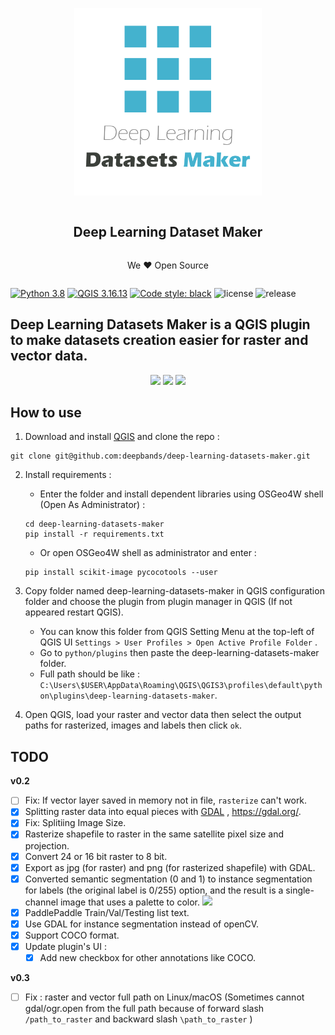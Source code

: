 ﻿<div align="center">
  <article style="display: flex; flex-direction: column; align-items: center; justify-content: center;">
      <p align="center"><img width="300" src="./docs/img/logo.png" /></p>
      <h1 style="width: 100%; text-align: center;">Deep Learning Dataset Maker</h1>
      <p align="center">We ❤️ Open Source</p>
  </article>
</div>

[![Python 3.8](https://img.shields.io/badge/python-3.8-blue.svg)](https://www.python.org/downloads/release/python-380/) [![QGIS 3.16.13](https://img.shields.io/badge/qgis-3.16.13-green.svg)](https://www.qgis.org/) [![Code style: black](https://img.shields.io/badge/code%20style-black-000000.svg)](https://github.com/psf/black) ![license](https://img.shields.io/github/license/deepbands/buildseg) ![release](https://img.shields.io/badge/release-v0.2-red.svg)

## Deep Learning Datasets Maker is a QGIS plugin to make datasets creation easier for raster and vector data.

<p align="center">
  <img src="https://user-images.githubusercontent.com/13020265/147381344-5f36a3c9-dc9d-42a7-84e6-1f3cfc1b40d0.png">
  <img src="https://user-images.githubusercontent.com/13020265/147382279-58546f57-7476-4d69-af9d-0ac71b409a7a.png">
  <img src="https://user-images.githubusercontent.com/13020265/147381366-b0ad1f15-c36a-4b9f-99b9-e456b20357fe.png">
</p>

## How to use

1. Download and install [QGIS](https://www.qgis.org/en/site/) and clone the repo :
``` git
git clone git@github.com:deepbands/deep-learning-datasets-maker.git
```
2. Install requirements :
   - Enter the folder and install dependent libraries using OSGeo4W shell (Open As Administrator) :
   ``` shell
   cd deep-learning-datasets-maker
   pip install -r requirements.txt
   ```
   - Or open OSGeo4W shell as administrator and enter :
    ``` shell
    pip install scikit-image pycocotools --user
    ```

3. Copy folder named deep-learning-datasets-maker in QGIS configuration folder and choose the plugin from plugin manager in QGIS (If not appeared restart QGIS).
   - You can know this folder from QGIS Setting Menu at the top-left of QGIS UI `Settings > User Profiles > Open Active Profile Folder` .
   - Go to `python/plugins` then paste the deep-learning-datasets-maker folder.
   - Full path should be like : `C:\Users\$USER\AppData\Roaming\QGIS\QGIS3\profiles\default\python\plugins\deep-learning-datasets-maker`.

4. Open QGIS, load your raster and vector data then select the output paths for rasterized, images and labels then click `ok`.

## TODO
**v0.2**
- [ ] Fix: If vector layer saved in memory not in file, `rasterize` can't work.
- [x] Splitting raster data into equal pieces with [GDAL](https://github.com/OSGeo/gdal) , https://gdal.org/.
- [X] Fix: Splitiing Image Size.
- [x] Rasterize shapefile to raster in the same satellite pixel size and projection.
- [x] Convert 24 or 16 bit raster to 8 bit.
- [x] Export as jpg (for raster) and png (for rasterized shapefile) with GDAL.
- [X] Converted semantic segmentation (0 and 1) to instance segmentation for labels (the original label is 0/255) option, and the result is a single-channel image that uses a palette to color. ![](https://s3.bmp.ovh/imgs/2021/09/008c5b768b7e477a.png)
- [X] PaddlePaddle Train/Val/Testing list text.
- [X] Use GDAL for instance segmentation instead of openCV.
- [X] Support COCO format.
- [X] Update plugin's UI : 
  - [X] Add new checkbox for other annotations like COCO.

**v0.3**
- [ ] Fix : raster and vector full path on Linux/macOS (Sometimes cannot gdal/ogr.open from the full path because of forward slash ``/path_to_raster`` and backward slash ``\path_to_raster`` )
